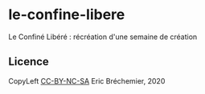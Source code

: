 # le-confine-libere
Le Confiné Libéré : récréation d'une semaine de création

## Licence

CopyLeft [CC-BY-NC-SA][] Eric Bréchemier, 2020

[CC-BY-NC-SA]: https://creativecommons.org/licenses/by-nc-sa/4.0/
